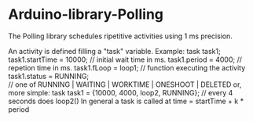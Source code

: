 # Arduino-library-Polling
The Polling library schedules ripetitive activities using 1 ms precision.

An activity is defined filling a "task" variable. Example:
        task task1;
        task1.startTime = 10000;      // initial wait time in ms.
        task1.period    =  4000;      // repetion time in ms.
        task1.fLoop     = loop1;      // function executing the activity
        task1.status    = RUNNING;    
         // one of RUNNING | WAITING | WORKTIME | ONESHOOT | DELETED
  or, more simple:
        task task1		= {10000, 4000, loop2, RUNNING}; 
                            // every 4 seconds does loop2()
  In general a task is called at time = startTime + k * period
